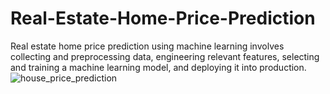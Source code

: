 # Real-Estate-Home-Price-Prediction
Real estate home price prediction using machine learning involves collecting and preprocessing data, engineering relevant features, selecting and training a machine learning model, and deploying it into production.
![house_price_prediction](https://github.com/jainmonisha17/Real-Estate-Home-Price-Prediction/assets/61319556/e5be9e5e-45a4-44a1-b6ab-473723cd32d7)
